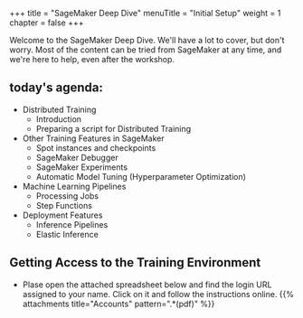 +++
title = "SageMaker Deep Dive"
menuTitle = "Initial Setup"
weight = 1
chapter = false
+++

Welcome to the SageMaker Deep Dive. We'll have a lot to cover, but don't worry. Most of the content can be tried from SageMaker at any time, and we're here to help, even after the workshop.

## today's agenda:

- Distributed Training
  - Introduction
  - Preparing a script for Distributed Training
- Other Training Features in SageMaker
  - Spot instances and checkpoints
  - SageMaker Debugger
  - SageMaker Experiments
  - Automatic Model Tuning (Hyperparameter Optimization)
- Machine Learning Pipelines
  - Processing Jobs
  - Step Functions
- Deployment Features
  - Inference Pipelines
  - Elastic Inference

## Getting Access to the Training Environment

- Plase open the attached spreadsheet below and find the login URL assigned to your name. Click on it and follow the instructions online.
{{% attachments title="Accounts" pattern=".*(pdf)" %}}
